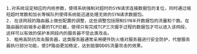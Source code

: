     1.对系统设定相应的内核参数，使得系统强制对超时的SYN请求连接数据包的复位，同时通过缩短超时常数和加长等候队列使得系统能迅速处理无效的SYN请求数据包。
    2. 在该网段的路由器上做些配置的调整，这些调整包括限制SYN半开数据包的流量和个数。在路由器的前端多必要的TCP拦截，使得只有完成TCP三次握手过程的数据包才可以进入该网段，这样可以有效的保护本网段内的服务器不受此类攻击。
    3. 租用高防抗攻击服务器，这类服务器通常采用硬件防火墙对服务器进行安全防护，代替服务器执行部分功能，使IP路由更加稳定，达到抵御DDOS流量攻击的效果。